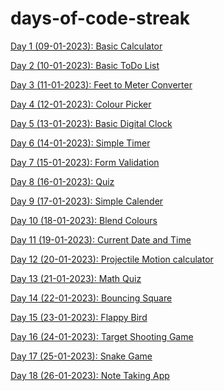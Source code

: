# days-of-code-streak

<a href = "https://github.com/niyazbadar/days-of-code-streak/tree/main/Day%201">Day 1 (09-01-2023): Basic Calculator</a>

<a href = "https://github.com/niyazbadar/days-of-code-streak/tree/main/Day%202">Day 2 (10-01-2023): Basic ToDo List</a>

<a href = "https://github.com/niyazbadar/days-of-code-streak/tree/main/Day%203">Day 3 (11-01-2023): Feet to Meter Converter</a>

<a href = "https://github.com/niyazbadar/days-of-code-streak/tree/main/Day%204">Day 4 (12-01-2023): Colour Picker</a>

<a href = "https://github.com/niyazbadar/days-of-code-streak/tree/main/Day%205">Day 5 (13-01-2023): Basic Digital Clock</a>

<a href = "https://github.com/niyazbadar/days-of-code-streak/tree/main/Day%206">Day 6 (14-01-2023): Simple Timer</a>

<a href = "https://github.com/niyazbadar/days-of-code-streak/tree/main/Day%207">Day 7 (15-01-2023): Form Validation</a>

<a href = "https://github.com/niyazbadar/days-of-code-streak/tree/main/Day%208">Day 8 (16-01-2023): Quiz</a>

<a href = "https://github.com/niyazbadar/days-of-code-streak/tree/main/Day%209">Day 9 (17-01-2023): Simple Calender</a>

<a href = "https://github.com/niyazbadar/days-of-code-streak/tree/main/Day%2010">Day 10 (18-01-2023): Blend Colours</a>

<a href = "https://github.com/niyazbadar/days-of-code-streak/tree/main/Day%2011">Day 11 (19-01-2023): Current Date and Time</a>

<a href = "https://github.com/niyazbadar/days-of-code-streak/tree/main/Day%2012">Day 12 (20-01-2023): Projectile Motion calculator</a>

<a href = "https://github.com/niyazbadar/days-of-code-streak/tree/main/Day%2013">Day 13 (21-01-2023): Math Quiz</a>

<a href = "https://github.com/niyazbadar/days-of-code-streak/tree/main/Day%2014">Day 14 (22-01-2023): Bouncing Square</a>

<a href = "https://github.com/niyazbadar/days-of-code-streak/tree/main/Day%2015">Day 15 (23-01-2023): Flappy Bird</a>

<a href = "https://github.com/niyazbadar/days-of-code-streak/tree/main/Day%2016">Day 16 (24-01-2023): Target Shooting Game</a>

<a href = "https://github.com/niyazbadar/days-of-code-streak/tree/main/Day%2017">Day 17 (25-01-2023): Snake Game</a>

<a href = "https://github.com/niyazbadar/days-of-code-streak/tree/main/Day%2018">Day 18 (26-01-2023): Note Taking App</a>
